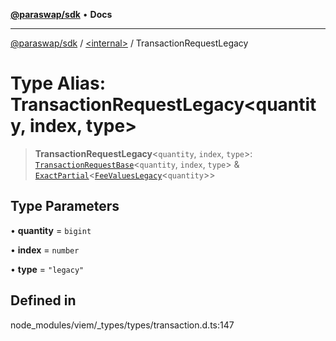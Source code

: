 [**@paraswap/sdk**](../../README.md) • **Docs**

***

[@paraswap/sdk](../../globals.md) / [\<internal\>](../README.md) / TransactionRequestLegacy

# Type Alias: TransactionRequestLegacy\<quantity, index, type\>

> **TransactionRequestLegacy**\<`quantity`, `index`, `type`\>: [`TransactionRequestBase`](TransactionRequestBase.md)\<`quantity`, `index`, `type`\> & [`ExactPartial`](ExactPartial.md)\<[`FeeValuesLegacy`](FeeValuesLegacy.md)\<`quantity`\>\>

## Type Parameters

• **quantity** = `bigint`

• **index** = `number`

• **type** = `"legacy"`

## Defined in

node\_modules/viem/\_types/types/transaction.d.ts:147
